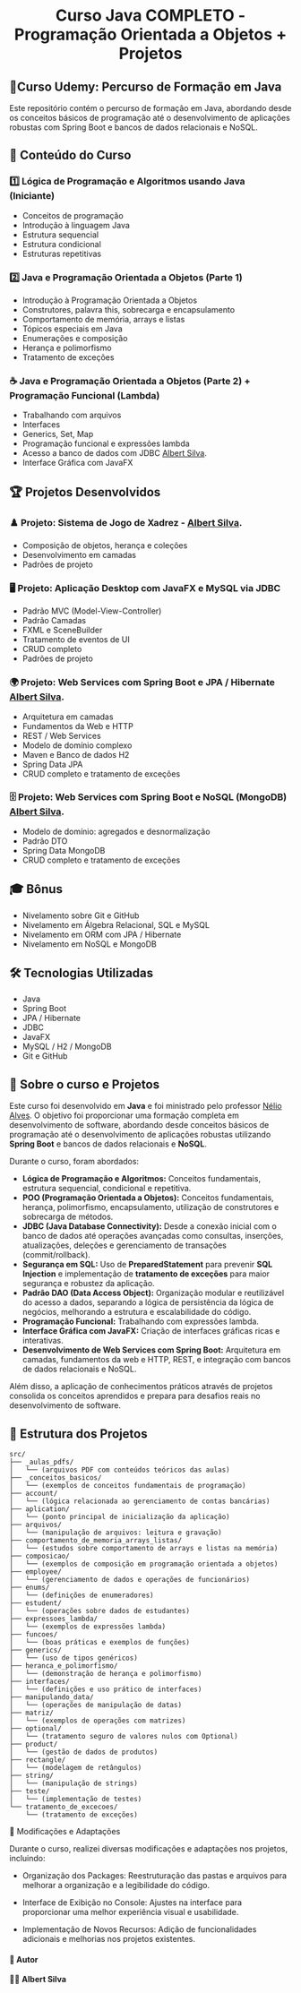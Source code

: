 <h1 align="center">Curso Java COMPLETO - Programação Orientada a Objetos + Projetos</h1>

## 🚀Curso Udemy: Percurso de Formação em Java

Este repositório contém o percurso de formação em Java, abordando desde os conceitos básicos de programação até o desenvolvimento de aplicações robustas com Spring Boot e bancos de dados relacionais e NoSQL.

## 📌 Conteúdo do Curso

### 1️⃣ Lógica de Programação e Algoritmos usando Java (Iniciante)
- Conceitos de programação
- Introdução à linguagem Java
- Estrutura sequencial
- Estrutura condicional
- Estruturas repetitivas

### 2️⃣ Java e Programação Orientada a Objetos (Parte 1)
- Introdução à Programação Orientada a Objetos
- Construtores, palavra this, sobrecarga e encapsulamento
- Comportamento de memória, arrays e listas
- Tópicos especiais em Java
- Enumerações e composição
- Herança e polimorfismo
- Tratamento de exceções

### ☕ Java e Programação Orientada a Objetos (Parte 2) + Programação Funcional (Lambda)
- Trabalhando com arquivos
- Interfaces
- Generics, Set, Map
- Programação funcional e expressões lambda
- Acesso a banco de dados com JDBC [Albert Silva](https://github.com/Albertinesilva/Tutorial-JDBC-Maven-JPA).
- Interface Gráfica com JavaFX

## 🏆 Projetos Desenvolvidos

### ♟️ Projeto: Sistema de Jogo de Xadrez - [Albert Silva](https://github.com/Albertinesilva/Chess-System-Java). 
- Composição de objetos, herança e coleções
- Desenvolvimento em camadas
- Padrões de projeto

### 🖥️ Projeto: Aplicação Desktop com JavaFX e MySQL via JDBC
- Padrão MVC (Model-View-Controller)
- Padrão Camadas
- FXML e SceneBuilder
- Tratamento de eventos de UI
- CRUD completo
- Padrões de projeto

### 🌍 Projeto: Web Services com Spring Boot e JPA / Hibernate [Albert Silva](https://github.com/Albertinesilva/Web-Services-Tutorial).
- Arquitetura em camadas
- Fundamentos da Web e HTTP
- REST / Web Services
- Modelo de domínio complexo
- Maven e Banco de dados H2
- Spring Data JPA
- CRUD completo e tratamento de exceções

### 🗄️ Projeto: Web Services com Spring Boot e NoSQL (MongoDB) [Albert Silva](https://github.com/Albertinesilva/WorkShop-Spring-Boot-MongoDB).
- Modelo de domínio: agregados e desnormalização
- Padrão DTO
- Spring Data MongoDB
- CRUD completo e tratamento de exceções

## 🎓 Bônus
- Nivelamento sobre Git e GitHub
- Nivelamento em Álgebra Relacional, SQL e MySQL
- Nivelamento em ORM com JPA / Hibernate
- Nivelamento em NoSQL e MongoDB

## 🛠️ Tecnologias Utilizadas
- Java
- Spring Boot
- JPA / Hibernate
- JDBC
- JavaFX
- MySQL / H2 / MongoDB
- Git e GitHub

## 📌 Sobre o curso e Projetos

Este curso foi desenvolvido em **Java** e foi ministrado pelo professor [Nélio Alves](https://github.com/acenelio). O objetivo foi proporcionar uma formação completa em desenvolvimento de software, abordando desde conceitos básicos de programação até o desenvolvimento de aplicações robustas utilizando **Spring Boot** e bancos de dados relacionais e **NoSQL**.

Durante o curso, foram abordados:
- **Lógica de Programação e Algoritmos:** Conceitos fundamentais, estrutura sequencial, condicional e repetitiva.
- **POO (Programação Orientada a Objetos):** Conceitos fundamentais, herança, polimorfismo, encapsulamento, utilização de construtores e sobrecarga de métodos.
- **JDBC (Java Database Connectivity):** Desde a conexão inicial com o banco de dados até operações avançadas como consultas, inserções, atualizações, deleções e gerenciamento de transações (commit/rollback).
- **Segurança em SQL:** Uso de **PreparedStatement** para prevenir **SQL Injection** e implementação de **tratamento de exceções** para maior segurança e robustez da aplicação.
- **Padrão DAO (Data Access Object):** Organização modular e reutilizável do acesso a dados, separando a lógica de persistência da lógica de negócios, melhorando a estrutura e escalabilidade do código.
- **Programação Funcional:** Trabalhando com expressões lambda.
- **Interface Gráfica com JavaFX:** Criação de interfaces gráficas ricas e interativas.
- **Desenvolvimento de Web Services com Spring Boot:** Arquitetura em camadas, fundamentos da web e HTTP, REST, e integração com bancos de dados relacionais e NoSQL.

Além disso, a aplicação de conhecimentos práticos através de projetos consolida os conceitos aprendidos e prepara para desafios reais no desenvolvimento de software.

## 📁 Estrutura dos Projetos

```plaintext
src/
├── _aulas_pdfs/
│   └── (arquivos PDF com conteúdos teóricos das aulas)
├── _conceitos_basicos/
│   └── (exemplos de conceitos fundamentais de programação)
├── account/
│   └── (lógica relacionada ao gerenciamento de contas bancárias)
├── aplication/
│   └── (ponto principal de inicialização da aplicação)
├── arquivos/
│   └── (manipulação de arquivos: leitura e gravação)
├── comportamento_de_memoria_arrays_listas/
│   └── (estudos sobre comportamento de arrays e listas na memória)
├── composicao/
│   └── (exemplos de composição em programação orientada a objetos)
├── employee/
│   └── (gerenciamento de dados e operações de funcionários)
├── enums/
│   └── (definições de enumeradores)
├── estudent/
│   └── (operações sobre dados de estudantes)
├── expressoes_lambda/
│   └── (exemplos de expressões lambda)
├── funcoes/
│   └── (boas práticas e exemplos de funções)
├── generics/
│   └── (uso de tipos genéricos)
├── heranca_e_polimorfismo/
│   └── (demonstração de herança e polimorfismo)
├── interfaces/
│   └── (definições e uso prático de interfaces)
├── manipulando_data/
│   └── (operações de manipulação de datas)
├── matriz/
│   └── (exemplos de operações com matrizes)
├── optional/
│   └── (tratamento seguro de valores nulos com Optional)
├── product/
│   └── (gestão de dados de produtos)
├── rectangle/
│   └── (modelagem de retângulos)
├── string/
│   └── (manipulação de strings)
├── teste/
│   └── (implementação de testes)
└── tratamento_de_excecoes/
    └── (tratamento de exceções)
```
🔧 Modificações e Adaptações

Durante o curso, realizei diversas modificações e adaptações nos projetos, incluindo:

- Organização dos Packages: Reestruturação das pastas e arquivos para melhorar a organização e a legibilidade do código.

- Interface de Exibição no Console: Ajustes na interface para proporcionar uma melhor experiência visual e usabilidade.

- Implementação de Novos Recursos: Adição de funcionalidades adicionais e melhorias nos projetos existentes.

#### 📌 Autor

👨‍💻 **Albert Silva**
